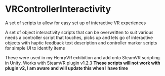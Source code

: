 # VRControllerInteractivity
A set of scripts to allow for easy set up of interactive VR experiences

A set of object interactivity scripts that can be overwritten to suit various needs
a controller script that touches, picks up and lets go of interactive objects with haptic feedback
text description and controller marker scripts for simple UI to identify items

These were used in my HenryVR exhibition and add onto SteamVR scripting in Unity. 
Works with SteamVR plugin v1.2.3
**These scripts will not work with plugin v2, I am aware and will update this when I have time**
